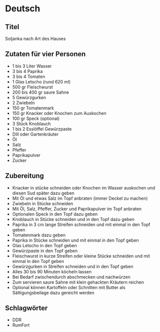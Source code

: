 # Deutsch

## Titel

Soljanka nach Art des Hauses

## Zutaten für vier Personen

* 1 bis 3 Liter Wasser
* 3 bis 4 Paprika
* 3 bis 4 Tomaten
* 1 Glas Letscho (rund 620 ml)
* 500 gr Fleischwurst
* 200 bis 400 gr saure Sahne
* 5 Gewürzgurken
* 2 Zwiebeln
* 150 gr Tomatenmark
* 150 gr Knacker oder Knochen zum Auskochen
* 100 gr Speck (optional)
* 3 Stück Knoblauch
* 1 bis 2 Esslöffel Gewürzpaste
* Dill oder Gartenkräuter
* Öl
* Salz
* Pfeffer
* Paprikapulver
* Zucker

## Zubereitung

* Knacker in stücke schneiden oder Knochen im Wasser auskochen und diesen Sud später dazu geben
* Mit Öl und etwas Salz im Topf anbraten (immer Deckel zu machen)
* Zwiebeln in Stücke schneiden
* Mit Öl, Salz, Pfeffer, Zucker und Paprikapulver im Topf anbraten
* Optionalen Speck in den Topf dazu geben
* Knoblauch in Stücke schneiden und in den Topf dazu geben
* Paprika in 3 cm lange Streifen schneiden und mit einmal in den Topf geben
* Tomatenmark dazu geben
* Paprika in Stücke schneiden und mit einmal in den Topf geben
* Glas Letscho in den Topf geben
* Gewürzpaste in den Topf geben
* Fleischwurst in kurze Streifen oder kleine Stücke schneiden und mit einmal in den Topf geben
* Gewürzgurken in Streifen schneiden und in den Topf geben
* Alles 30 bis 90 Minuten köcheln lassen
* Bei Bedarf zwischendurch abschmecken und nachwürzen
* Zum servieren saure Sahne mit klein gehackten Kräutern reichen
* Optional können Kartoffeln oder Schnitten mit Butter als Sättigungsbeilage dazu gereicht werden

## Schlagwörter

* DDR
* RumFort
